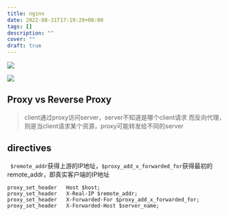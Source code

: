 ```yaml
---
title: nginx
date: 2022-08-31T17:19:29+08:00
tags: []
description: ""
cover: ""
draft: true
---
```


![](https://s2.loli.net/2022/08/31/4NdEAVRsKhXM1iS.png)


![](https://s2.loli.net/2022/08/31/SlYXDVqGg31IZ5a.png)


## Proxy vs Reverse Proxy

>client通过proxy访问server，server不知道是哪个client请求
>而反向代理，则是当client请求某个资源，proxy可能转发给不同的server


## directives

` $remote_addr`获得上游的IP地址，`$proxy_add_x_forwarded_for`获得最初的remote_addr，即真实客户端的IP地址

```
proxy_set_header   Host $host;
proxy_set_header   X-Real-IP $remote_addr;
proxy_set_header   X-Forwarded-For $proxy_add_x_forwarded_for;
proxy_set_header   X-Forwarded-Host $server_name;
```


